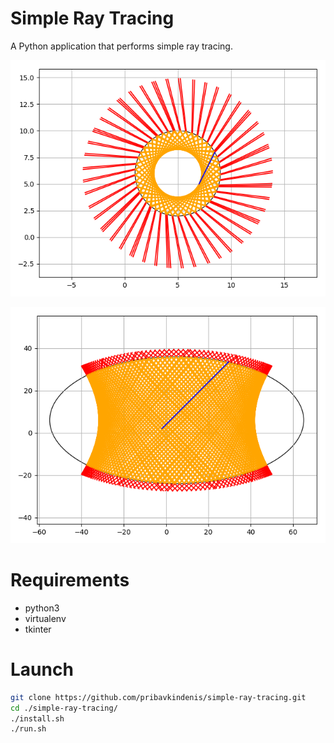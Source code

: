 # Simple Ray Tracing
A Python application that performs simple ray tracing.

![OOPS](./screenshots/circle.png)

![OOPS](./screenshots/ellipse.png)

# Requirements
* python3
* virtualenv
* tkinter

# Launch

```bash
git clone https://github.com/pribavkindenis/simple-ray-tracing.git
cd ./simple-ray-tracing/
./install.sh
./run.sh
```